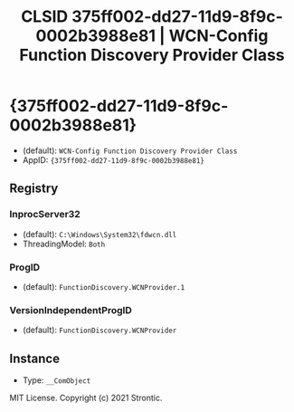 ﻿---
title: "CLSID 375ff002-dd27-11d9-8f9c-0002b3988e81 | WCN-Config Function Discovery Provider Class"
excerpt: What is COM-Object CLSID 375ff002-dd27-11d9-8f9c-0002b3988e81?
---

# {375ff002-dd27-11d9-8f9c-0002b3988e81}

* (default): `WCN-Config Function Discovery Provider Class`
* AppID: `{375ff002-dd27-11d9-8f9c-0002b3988e81}`

## Registry


### InprocServer32

* (default): `C:\Windows\System32\fdwcn.dll`
* ThreadingModel: `Both`

### ProgID

* (default): `FunctionDiscovery.WCNProvider.1`

### VersionIndependentProgID

* (default): `FunctionDiscovery.WCNProvider`

## Instance

* Type: `__ComObject`

MIT License. Copyright (c) 2021 Strontic.


